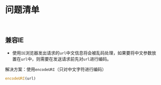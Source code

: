 # 问题清单

<br/>

## 兼容IE

+ 使用`IE`浏览器发出请求的`url`中文信息将会被乱码处理，如果要将中文参数放置在`url`中，则需要在发送请求前先对`url`进行编码。

解决方案：使用`encodeURI`（只对中文字符进行编码）

```js
encodeURI(url)
```
